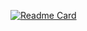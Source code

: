 [![Readme Card](https://github-readme-stats.vercel.app/api?username=FixeQyt&hide=stars&show_icons=true&theme=transparent&hide_border=true)](https://fixeqyt.github.io)
